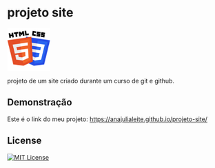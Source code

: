 # projeto site

<img src="Imagens/HTML-CSS.png" alt="HTML-CSS" align="center" width="100">

 projeto de um site criado durante um curso de git e github.

 ## Demonstração

 
 
 Este é o link do meu projeto: https://anajulialeite.github.io/projeto-site/

 ## License

 [![MIT License](https://img.shields.io/badge/License-MIT-green.svg)](./LICENSE)
